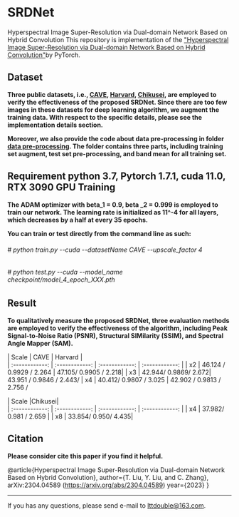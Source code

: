 # SRDNet
Hyperspectral Image Super-Resolution via Dual-domain Network Based on Hybrid Convolution
This repository is implementation of the ["Hyperspectral Image Super-Resolution via Dual-domain Network Based on Hybrid Convolution"](SRDNet)by PyTorch.

Dataset
------
**Three public datasets, i.e., 
[CAVE](https://www1.cs.columbia.edu/CAVE/databases/multispectral/ 
"CAVE"), [Harvard](http://vision.seas.harvard.edu/hyperspec/explore.html 
"Harvard"), [Chikusei](https://naotoyokoya.Com/Download.html), are employed to verify the effectiveness of the  proposed SRDNet. Since there are too few images in these datasets for deep learning algorithm, we augment the training data. With respect to the specific details, please see the implementation details section.**

**Moreover, we also provide the code about data pre-processing in folder [data pre-processing](https://github.com/qianngli/MCNet/tree/master/data_pre-processing "data pre-processing"). The folder contains three parts, including training set augment, test set pre-processing, and band mean for all training set.**

Requirement
**python 3.7, Pytorch 1.7.1, cuda 11.0, RTX 3090 GPU**
Training
--------
**The ADAM optimizer with beta_1 = 0.9, beta _2 = 0.999 is employed to train our network.  The learning rate is initialized as 11^-4 for all layers, which decreases by a half at every 35 epochs.**

**You can train or test directly from the command line as such:**

###### # python train.py --cuda --datasetName CAVE  --upscale_factor 4
###### # python test.py --cuda --model_name checkpoint/model_4_epoch_XXX.pth

Result
--------
**To qualitatively measure the proposed SRDNet, three evaluation methods are employed to verify the effectiveness of the algorithm, including  Peak Signal-to-Noise Ratio (PSNR), Structural SIMilarity (SSIM), and Spectral Angle Mapper (SAM).**


| Scale  |  CAVE |  Harvard |  
| :------------: | :------------: | :------------: | :------------: | 
|  x2 |  46.124 / 0.9929 / 2.264 | 47.105/ 0.9905 / 2.218| 
|  x3 |  42.944/ 0.9869/ 2.672|  43.951 / 0.9846 / 2.443/
|  x4 | 40.412/ 0.9807 / 3.025 |  42.902 / 0.9813 / 2.756 /

| Scale  |Chikusei|  
| :------------: | :------------: | :------------: | :------------: | 
|  x4 |  37.982/ 0.981 / 2.659 | 
|  x8 |  33.854/ 0.950/ 4.435|  


Citation 
--------
**Please consider cite this paper if you find it helpful.**

@article{Hyperspectral Image Super-Resolution via Dual-domain Network Based on Hybrid Convolution},
author={T. Liu, Y. Liu, and C. Zhang},
arXiv:2304.04589 (https://arxiv.org/abs/2304.04589)
year={2023}
	}

--------

If you has any questions, please send e-mail to lttdouble@163.com.
